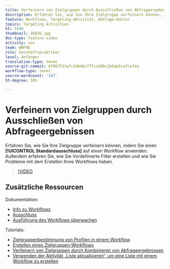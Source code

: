 ```yaml
---
title: Verfeinern von Zielgruppen durch Ausschließen von Abfrageergebnissen
description: Erfahren Sie, wie Sie Ihre Zielgruppe verfeinern können, indem Sie einen Standardausschluss auf einen Workflow anwenden. Außerdem erfahren Sie, wie Sie Vordefinierte Filter erstellen und wie Sie Probleme mit dem Erstellen Ihres Workflows haben.
feature: Workflows, Targeting-Aktivität, Abfrage-Editor
topics: Targeting Activities
kt: 5548
thumbnail: 36826.jpg
doc-type: feature video
activity: use
team: WWFRE
role: Geschäftspraktiker
level: Anfänger
translation-type: tm+mt
source-git-commit: 8f06f533afc34b4bcf7fcc690c1b9ab5cafcef4a
workflow-type: tm+mt
source-wordcount: '147'
ht-degree: 38%

---
```



# Verfeinern von Zielgruppen durch Ausschließen von Abfrageergebnissen

Erfahren Sie, wie Sie Ihre Zielgruppe verfeinern können, indem Sie einen **[!UICONTROL Standardausschluss]** auf einen Workflow anwenden. Außerdem erfahren Sie, wie Sie Vordefinierte Filter erstellen und wie Sie Probleme mit dem Erstellen Ihres Workflows haben.

>[!VIDEO](https://video.tv.adobe.com/v/36826?quality=12)

## Zusätzliche Ressourcen

Dokumentation:

* [Info zu Workflows](https://docs.adobe.com/content/help/de-DE/campaign-classic/using/automating-with-workflows/introduction/about-workflows.html)
* [Ausschluss](https://docs.adobe.com/content/help/en/campaign-classic/using/automating-with-workflows/targeting-activities/exclusion.html)
* [Ausführung des Workflows überwachen](https://docs.adobe.com/content/help/en/campaign-classic/using/automating-with-workflows/monitoring-workflows/monitoring-workflow-execution.html)

Tutorials:

* [Zielgruppenbestimmung von Profilen in einem Workflow](/help/getting-started/targeting-profiles-in-a-workflow.md)
* [Erstellen eines Zielgruppen-Workflows](/help/automating-with-workflows/creating-a-targeting-workflow.md)
* [Verfeinern von Zielgruppen durch Kombinieren von Abfrageergebnissen](/help/automating-with-workflows/refining-targets-by-combining-query-results.md)
* [Verwenden der Aktivität „Liste aktualisieren“, um eine Liste mit einem Workflow zu erstellen](/help/automating-with-workflows/using-the-update-list-activity.md)
